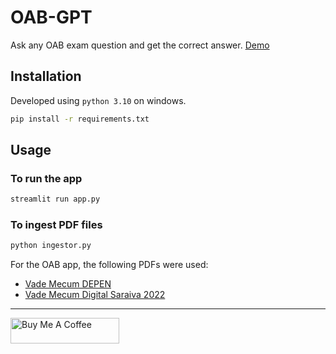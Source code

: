 # OAB-GPT

Ask any OAB exam question and get the correct answer.
[Demo](https://oabgpt.streamlit.app/)

## Installation

Developed using `python 3.10` on windows.

```bash
pip install -r requirements.txt
```

## Usage

### To run the app

```bash
streamlit run app.py
```

### To ingest PDF files

```bash
python ingestor.py
```

For the OAB app, the following PDFs were used:
- [Vade Mecum DEPEN](https://dhg1h5j42swfq.cloudfront.net/2020/05/12153746/VADE-ME%CC%81CUM_DEPEN.pdf)
- [Vade Mecum Digital Saraiva 2022](https://livrogratuitosja.com/wp-content/uploads/2023/01/VADE-MECUM-DIGITAL-SARAIVA-2022.pdf)

---

<a href="https://www.buymeacoffee.com/viniciusarruda" target="_blank">
    <img src="https://cdn.buymeacoffee.com/buttons/default-orange.png" alt="Buy Me A Coffee" height="41" width="174">
</a>